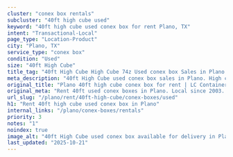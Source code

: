 ```yaml
---
cluster: "conex box rentals"
subcluster: "40ft high cube used"
keyword: "40ft high cube used conex box for rent Plano, TX"
intent: "Transactional-Local"
page_type: "Location-Product"
city: "Plano, TX"
service_type: "conex box"
condition: "Used"
size: "40ft High Cube"
title_tag: "40ft High Cube High Cube 74z Used conex box Sales in Plano | LC Container"
meta_description: "40ft High Cube used conex box sales in Plano. High cube containers with extra height. Fast delivery, competitive pricing. Serving conex boxes area. Quote ID: WT4. Call (214) 524-4168 for your free quote today."
original_title: "Plano 40ft high cube conex box for rent | LC Container"
original_meta: "Rent 40ft used conex boxes in Plano. Local since 2003. Flexible rental terms. Same-week delivery available. Get your free quote — call (214) 524-4168 today."
url_slug: "/plano/rent/40ft-high-cube/conex-boxes/used"
h1: "Rent 40ft high cube used conex box in Plano"
internal_links: "/plano/conex-boxes/rentals"
priority: 3
notes: "1"
noindex: true
image_alt: "40ft High Cube used conex box available for delivery in Plano"
last_updated: "2025-10-21"
---
```


<!-- TODO: Add unique city/inventory copy, images, and internal links here. -->
